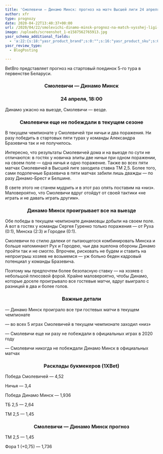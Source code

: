 ```yaml
---
title: 'Смолевичи — Динамо Минск: прогноз на матч Высшей лиги 24 апреля'
author: xfr
type: prognozy
date: 2020-04-22T13:40:37+00:00
url: /2020/04/22/smolevichi-dinamo-minsk-prognoz-na-match-vysshej-ligi-24-aprelya/
image: /uploads/screenshot_1-e1587562765913.jpg
yasr_schema_additional_fields:
  - 'a:22:{s:18:"yasr_product_brand";s:0:"";s:16:"yasr_product_sku";s:0:"";s:37:"yasr_product_global_identifier_select";s:5:"gtin8";s:36:"yasr_product_global_identifier_value";s:0:"";s:18:"yasr_product_price";s:0:"";s:27:"yasr_product_price_currency";s:0:"";s:30:"yasr_product_price_valid_until";s:0:"";s:31:"yasr_product_price_availability";s:12:"Discontinued";s:22:"yasr_product_price_url";s:0:"";s:26:"yasr_localbusiness_address";s:0:"";s:29:"yasr_localbusiness_pricerange";s:0:"";s:28:"yasr_localbusiness_telephone";s:0:"";s:20:"yasr_recipe_cooktime";s:0:"";s:23:"yasr_recipe_description";s:0:"";s:20:"yasr_recipe_keywords";s:0:"";s:21:"yasr_recipe_nutrition";s:0:"";s:20:"yasr_recipe_preptime";s:0:"";s:26:"yasr_recipe_recipecategory";s:0:"";s:25:"yasr_recipe_recipecuisine";s:0:"";s:28:"yasr_recipe_recipeingredient";s:0:"";s:30:"yasr_recipe_recipeinstructions";s:0:"";s:17:"yasr_recipe_video";s:0:"";}'
yasr_review_type:
  - BlogPosting

---
```

BetBro представляет прогноз на стартовый поединок 5-го тура в первенстве Беларуси.

<h3 style="text-align: center">
  <strong>Смолевичи &#8212; Динамо Минск</strong>
</h3>

<h3 style="text-align: center">
  <strong>24 апреля, 18:00</strong>
</h3>

Динамо ужасно на выезде, Смолевичи &#8212; везде.

<h3 style="text-align: center">
  <strong>Смолевичи еще не побеждали в текущем сезоне</strong>
</h3>

В текущем чемпионате у Смолевичей три ничьи и два поражения. Ни разу победить в стартовых пяти турах у команды Александра Бразевича так и не получилось.

Интересно, что результаты Смолевичей дома и на выезде по сути не отличаются: в гостях у новичка элиты две ничьи при одном поражении, на своем поле &#8212; одна ничья и одно поражение. Также во всех пяти матчах Смолевичей в Высшей лиге заходила ставка ТМ 2,5. Более того, сами подопечные Бразевича в пяти матчах забили лишь дважды &#8212; по разу Динамо-Брест и Белшине.

В свете этого не станем мудрить и в этот раз опять поставим на «низ». Маловероятно, что Смолевичи вдруг отойдут от своей тактики «не играть и не давать играть другим».

<h3 style="text-align: center">
  <strong>Динамо Минск проигрывает все на выезде</strong>
</h3>

Обе победы в текущем чемпионате динамовцы добыли на своем поле. А вот в гостях у команды Сергея Гуренко только поражения &#8212; от Руха (0:1), Минска (2:3) и Городеи (0:1).

Смолевичи по стилю далеки от пытающегося комбинировать Минска и больше напоминают Рух и Городею, чьи два эшелона обороны Динамо пройти так и не смогло. Впрочем, рисковать не будем и ставить на непроигрыш хозяев не возьмемся &#8212; уж больно беден кадровый потенциал у команды Бразевича.

Поэтому мы предпочтем более безопасную ставку &#8212; на хозяев с небольшой плюсовой форой. Крайне маловероятно, чтобы Динамо, которые доселе проигрывало все гостевые матчи, вдруг выиграло с разницей в два и более голов.

<h3 style="text-align: center">
  <strong>Важные детали</strong>
</h3>

&#8212; Динамо Минск проиграло все три гостевых матчи в текущем чемпионате

&#8212; во всех 5 играх Смолевичей в текущем чемпионате заходил «низ»

&#8212; Смолевичи еще ни разу не побеждали в официальных играх в 2020 году

&#8212; Смолевичи никогда не побеждали Динамо Минск в официальных матчах

<h3 style="text-align: center">
  Расклады букмекеров (1XBet)
</h3>

Победа Смолевичей &#8212; 4,52

Ничья &#8212; 3,4

Победа Динамо Минск &#8212; 1,936

ТБ 2,5 &#8212; 2,64

ТМ 2,5 &#8212; 1,45

<h3 style="text-align: center">
  <strong>Смолевичи &#8212; Динамо Минск прогноз</strong>
</h3>

ТМ 2,5 &#8212; 1,45

Фора 1 (+0,75) &#8212; 1,736